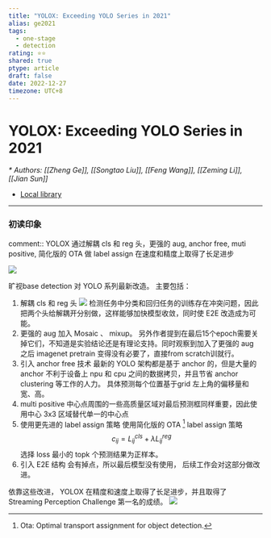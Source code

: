 ```yaml
---
title: "YOLOX: Exceeding YOLO Series in 2021"
alias: ge2021
tags:
  - one-stage
  - detection
rating: ⭐⭐
shared: true
ptype: article
draft: false
date: 2022-12-27
timezone: UTC+8
---
```



# YOLOX: Exceeding YOLO Series in 2021
<cite>* Authors: [[Zheng Ge]], [[Songtao Liu]], [[Feng Wang]], [[Zeming Li]], [[Jian Sun]]</cite>


* [Local library](zotero://select/items/1_BNTCWW4N)

***

### 初读印象

comment:: YOLOX 通过解耦 cls 和 reg 头，更强的 aug, anchor free, muti positive, 简化版的 OTA 做 label assign 在速度和精度上取得了长足进步

![](https://markdown-imagebed.oss-cn-beijing.aliyuncs.com/imgs/202212271450660.png)

旷视base detection 对 YOLO 系列最新改造。 主要包括：
1. 解耦 cls 和 reg 头
   ![](https://markdown-imagebed.oss-cn-beijing.aliyuncs.com/imgs/20210722195252.png)
   检测任务中分类和回归任务的训练存在冲突问题，因此把两个头给解耦开分别做，这样能够加快模型收敛，同时使 E2E 改造成为可能。
2. 更强的 aug
   加入 Mosaic 、 mixup。 另外作者提到在最后15个epoch需要关掉它们，不知道是实验结论还是有理论支持。同时观察到加入了更强的 aug 之后 imagenet pretrain 变得没有必要了，直接from scratch训就行。
3. 引入 anchor free 技术
    最新的 YOLO 架构都是基于 anchor 的，但是大量的 anchor 不利于设备上 npu 和 cpu 之间的数据拷贝，并且节省 anchor clustering 等工作的人力。 具体预测每个位置基于grid 左上角的偏移量和宽、高。
4. multi positive
   中心点周围的一些高质量区域对最后预测框同样重要，因此使用中心 3x3 区域替代单一的中心点
3. 使用更先进的 label assign 策略
   使用简化版的 OTA [^1] label assign 策略
   $$c_{i j}=L_{i j}^{c l s}+\lambda L_{i j}^{r e g}$$ 
    选择 loss 最小的 topk 个预测结果为正样本。
4. 引入 E2E 结构
   会有掉点，所以最后模型没有使用， 后续工作会对这部分做改进。

依靠这些改进， YOLOX 在精度和速度上取得了长足进步，并且取得了 Streaming Perception Challenge 第一名的成绩。
![](https://markdown-imagebed.oss-cn-beijing.aliyuncs.com/imgs/20210722200828.png)

[^1]: Ota: Optimal transport assignment for object detection. 
